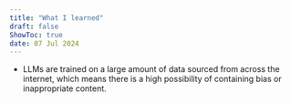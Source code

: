 ```yaml
---
title: "What I learned"
draft: false
ShowToc: true
date: 07 Jul 2024
---
```


- LLMs are trained on a large amount of data sourced from across the internet, which means there is a high possibility of containing bias or inappropriate content.


      

